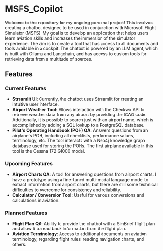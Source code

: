 
# MSFS_Copilot

Welcome to the repository for my ongoing personal project! This involves creating a chatbot designed to be used in conjunction with Microsoft Flight Simulator (MSFS). My goal is to develop an application that helps users learn 
aviation skills and increases the immersion of the simulator experience. The aim is to create a tool that has access to all documents and tools available in a cockpit.
The chatbot is powered by an LLM agent, which is built with Ollama and Langchain, and has access to custom tools for retrieving data from a multitude of sources.

## Features

### Current Features

- **Streamlit UI**: Currently, the chatbot uses Streamlit for creating an intuitive user interface.
- **Airport Weather Tool**: Allows interaction with the Checkwx API to retrieve weather data from any airport by providing the ICAO code. Additionally, it is possible to search just with an airport name, which is accomplished by adding a SQL lookup to a PostgreSQL database.
- **Pilot's Operating Handbook (POH) QA**: Answers questions from an airplane's POH, including all checklists, performance values, terminology, etc. The tool interacts with a Neo4j knowledge graph database used for storing the POHs. The first airplane available in this tool is the Cessna 172 G1000 model.

### Upcoming Features

- **Airport Charts QA**: A tool for answering questions from airport charts. I have a prototype using a fine-tuned multi-modal language model to extract information from airport charts, but there are still some technical difficulties to overcome for consistency and reliability.
- **Calculator / Conversion Tool**: Useful for various conversions and calculations in aviation.

### Planned Features

- **Flight Plan QA**: Ability to provide the chatbot with a SimBrief flight plan and allow it to read back information from the flight plan.
- **Aviation Terminology**: Access to additional documents on aviation terminology, regarding flight rules, reading navigation charts, and others.
